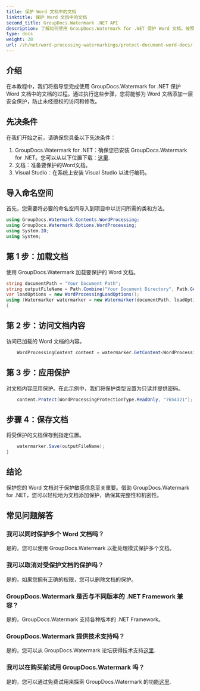 ```yaml
---
title: 保护 Word 文档中的文档
linktitle: 保护 Word 文档中的文档
second_title: GroupDocs.Watermark .NET API
description: 了解如何使用 GroupDocs.Watermark for .NET 保护 Word 文档。按照我们的分步教程轻松增强文档的安全性。
type: docs
weight: 28
url: /zh/net/word-processing-watermarkings/protect-document-word-docs/
---
```

## 介绍
在本教程中，我们将指导您完成使用 GroupDocs.Watermark for .NET 保护 Word 文档中的文档的过程。通过执行这些步骤，您将能够为 Word 文档添加一层安全保护，防止未经授权的访问和修改。
## 先决条件
在我们开始之前，请确保您具备以下先决条件：
1.  GroupDocs.Watermark for .NET：确保您已安装 GroupDocs.Watermark for .NET。您可以从以下位置下载：[这里](https://releases.groupdocs.com/Watermark/net/).
2. 文档：准备要保护的Word文档。
3. Visual Studio：在系统上安装 Visual Studio 以进行编码。

## 导入命名空间
首先，您需要将必要的命名空间导入到项目中以访问所需的类和方法。
```csharp
using GroupDocs.Watermark.Contents.WordProcessing;
using GroupDocs.Watermark.Options.WordProcessing;
using System.IO;
using System;
```
## 第 1 步：加载文档
使用 GroupDocs.Watermark 加载要保护的 Word 文档。
```csharp
string documentPath = "Your Document Path";
string outputFileName = Path.Combine("Your Document Directory", Path.GetFileName(documentPath));
var loadOptions = new WordProcessingLoadOptions();
using (Watermarker watermarker = new Watermarker(documentPath, loadOptions))
{
```
## 第 2 步：访问文档内容
访问已加载的 Word 文档的内容。
```csharp
    WordProcessingContent content = watermarker.GetContent<WordProcessingContent>();
```
## 第 3 步：应用保护
对文档内容应用保护。在此示例中，我们将保护类型设置为只读并提供密码。
```csharp
    content.Protect(WordProcessingProtectionType.ReadOnly, "7654321");
```
## 步骤 4：保存文档
将受保护的文档保存到指定位置。
```csharp
    watermarker.Save(outputFileName);
}
```

## 结论
保护您的 Word 文档对于保护敏感信息至关重要。借助 GroupDocs.Watermark for .NET，您可以轻松地为文档添加保护，确保其完整性和机密性。
## 常见问题解答
### 我可以同时保护多个 Word 文档吗？
是的，您可以使用 GroupDocs.Watermark 以批处理模式保护多个文档。
### 我可以取消对受保护文档的保护吗？
是的，如果您拥有正确的权限，您可以删除文档的保护。
### GroupDocs.Watermark 是否与不同版本的 .NET Framework 兼容？
是的，GroupDocs.Watermark 支持各种版本的 .NET Framework。
### GroupDocs.Watermark 提供技术支持吗？
是的，您可以从 GroupDocs.Watermark 论坛获得技术支持[这里](https://forum.groupdocs.com/c/watermark/19).
### 我可以在购买前试用 GroupDocs.Watermark 吗？
是的，您可以通过免费试用来探索 GroupDocs.Watermark 的功能[这里](https://releases.groupdocs.com/).
